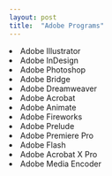 ```yaml
---
layout: post
title:  "Adobe Programs"
---
```


<li>Adobe Illustrator</li>
<li>Adobe InDesign</li>
<li>Adobe Photoshop</li>
<li>Adobe Bridge</li>
<li>Adobe Dreamweaver</li>
<li>Adobe Acrobat</li>
<li>Adobe Animate</li>
<li>Adobe Fireworks</li>
<li>Adobe Prelude</li>
<li>Adobe Premiere Pro</li>
<li>Adobe Flash</li>
<li>Adobe Acrobat X Pro</li>
<li>Adobe Media Encoder</li>